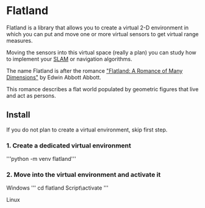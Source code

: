 # Flatland

Flatland is a library that allows you to create a virtual 2-D environment in
which you can put and move one or more virtual sensors to get virtual range
measures.

Moving the sensors into this virtual space (really a plan) you can study how 
to implement your 
[SLAM](https://en.wikipedia.org/wiki/Simultaneous_localization_and_mapping) 
or navigation algorithms.

The name Flatland is after the romance
["Flatland: A Romance of Many Dimensions"](https://en.wikipedia.org/wiki/Flatland)
by  Edwin Abbott Abbott.

This romance describes a flat world populated by geometric figures that live
and act as persons.

## Install

If you do not plan to create a virtual environment, skip first step.

### 1. Create a dedicated virtual environment
'''python -m venv flatland'''

### 2. Move into the virtual environment and activate it
Windows
'''
cd flatland
Script\activate
'''

Linux


